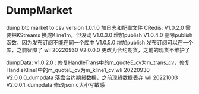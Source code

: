 # DumpMarket
dump btc market to csv
version 1.0.1.0 加日志和配置文件
CRedis:
V1.0.2.0 需要把KStreams 换成Kline1m，但没动
V1.0.3.0 增加publish
V1.0.4.0 删除publish函数，因为发布订阅不能在同一个库中
V1.0.5.0 增加publish 发布订阅可以在一个库，之前智障了
wli 20220930 V2.0.0.0 更改为合约期货，之前的现货不维护了

dumpData:
v1.0.2.0 : 修复HandleTrans中的m_quoteE_cv为m_trans_cv，修复HandleKline1中的m_quoteE_cv为m_kline1_cv
wli 20220930 V2.0.0.0_dumpdata 落盘合约期货数据，之前现货数据丢弃
wli 20221003 V2.0.0.1_dumpdata 修改json.c大小写敏感
